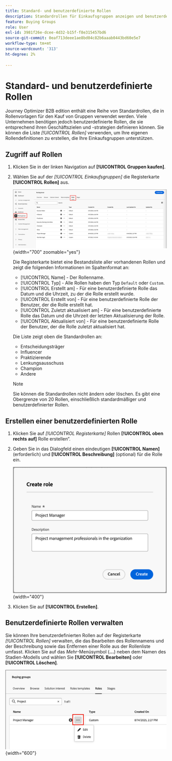 ```yaml
---
title: Standard- und benutzerdefinierte Rollen
description: Standardrollen für Einkaufsgruppen anzeigen und benutzerdefinierte Rollen erstellen - Rollendefinitionen für Ihr Unternehmen in Journey Optimizer B2B edition bearbeiten, löschen und konfigurieren.
feature: Buying Groups
role: User
exl-id: 3981f26e-dcee-4d32-b15f-f8e315457bd6
source-git-commit: 0eaf713deee1ae8bd04c82b6aaab0443bd60e5e7
workflow-type: tm+mt
source-wordcount: '313'
ht-degree: 2%

---
```


# Standard- und benutzerdefinierte Rollen

Journey Optimizer B2B edition enthält eine Reihe von Standardrollen, die in Rollenvorlagen für den Kauf von Gruppen verwendet werden. Viele Unternehmen benötigen jedoch benutzerdefinierte Rollen, die sie entsprechend ihren Geschäftszielen und -strategien definieren können. Sie können die Liste _[!UICONTROL Rollen]_ verwenden, um Ihre eigenen Rollendefinitionen zu erstellen, die Ihre Einkaufsgruppen unterstützen.

## Zugriff auf Rollen

1. Klicken Sie in der linken Navigation auf **[!UICONTROL Gruppen kaufen]**.

1. Wählen Sie auf der _[!UICONTROL Einkaufsgruppen]_ die Registerkarte **[!UICONTROL Rollen]** aus.

   ![Registerkarte „Rollen“](./assets/roles-tab.png){width="700" zoomable="yes"}

   Die Registerkarte bietet eine Bestandsliste aller vorhandenen Rollen und zeigt die folgenden Informationen im Spaltenformat an:

   * [!UICONTROL Name] - Der Rollenname.
   * [!UICONTROL Typ] - Alle Rollen haben den Typ `Default` oder `Custom`.
   * [!UICONTROL Erstellt am] - Für eine benutzerdefinierte Rolle das Datum und die Uhrzeit, zu der die Rolle erstellt wurde.
   * [!UICONTROL Erstellt von] - Für eine benutzerdefinierte Rolle der Benutzer, der die Rolle erstellt hat.
   * [!UICONTROL Zuletzt aktualisiert am] - Für eine benutzerdefinierte Rolle das Datum und die Uhrzeit der letzten Aktualisierung der Rolle.
   * [!UICONTROL Aktualisiert von] - Für eine benutzerdefinierte Rolle der Benutzer, der die Rolle zuletzt aktualisiert hat.

   Die Liste zeigt oben die Standardrollen an:

   * Entscheidungsträger
   * Influencer
   * Praktizierende
   * Lenkungsausschuss
   * Champion
   * Andere

   >[!NOTE]
   >
   >Sie können die Standardrollen nicht ändern oder löschen. Es gibt eine Obergrenze von 20 Rollen, einschließlich standardmäßiger und benutzerdefinierter Rollen.

## Erstellen einer benutzerdefinierten Rolle

1. Klicken Sie auf _[!UICONTROL Registerkarte]_ Rollen **[!UICONTROL oben rechts auf]** Rolle erstellen“.

1. Geben Sie in das Dialogfeld einen eindeutigen **[!UICONTROL Namen]** (erforderlich) und **[!UICONTROL Beschreibung]** (optional) für die Rolle ein.

   ![Dialogfeld „Rolle erstellen“](./assets/roles-create-dialog.png){width="400"}

1. Klicken Sie auf **[!UICONTROL Erstellen]**.

## Benutzerdefinierte Rollen verwalten

Sie können Ihre benutzerdefinierten Rollen auf der Registerkarte _[!UICONTROL Rollen]_ verwalten, die das Bearbeiten des Rollennamens und der Beschreibung sowie das Entfernen einer Rolle aus der Rollenliste umfasst. Klicken Sie auf das _Mehr_-Menüsymbol (**…**) neben dem Namen des Stadien-Modells und wählen Sie **[!UICONTROL Bearbeiten]** oder **[!UICONTROL Löschen]**.

![Benutzerdefinierte Rolle bearbeiten oder löschen](./assets/roles-more-menu.png){width="600"}
